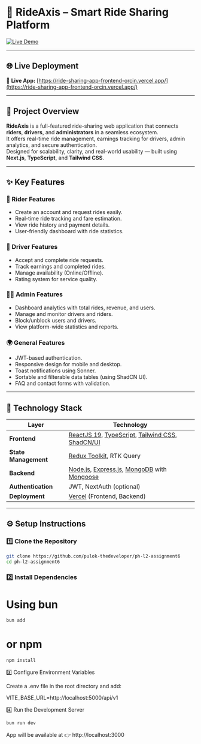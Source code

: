 # 🚗 RideAxis – Smart Ride Sharing Platform

[![Live Demo](https://img.shields.io/badge/Live-Demo-success?style=for-the-badge)](https://ride-sharing-app-frontend-orcin.vercel.app/)

---

## 🌐 Live Deployment
🔗 **Live App:** [https://ride-sharing-app-frontend-orcin.vercel.app/](https://ride-sharing-app-frontend-orcin.vercel.app/)

---

## 📘 Project Overview
**RideAxis** is a full-featured ride-sharing web application that connects **riders**, **drivers**, and **administrators** in a seamless ecosystem.  
It offers real-time ride management, earnings tracking for drivers, admin analytics, and secure authentication.  
Designed for scalability, clarity, and real-world usability — built using **Next.js**, **TypeScript**, and **Tailwind CSS**.

---

## ✨ Key Features

### 🚙 Rider Features
- Create an account and request rides easily.
- Real-time ride tracking and fare estimation.
- View ride history and payment details.
- User-friendly dashboard with ride statistics.

### 🚖 Driver Features
- Accept and complete ride requests.
- Track earnings and completed rides.
- Manage availability (Online/Offline).
- Rating system for service quality.

### 🧑‍💼 Admin Features
- Dashboard analytics with total rides, revenue, and users.
- Manage and monitor drivers and riders.
- Block/unblock users and drivers.
- View platform-wide statistics and reports.

### 🌍 General Features
- JWT-based authentication.
- Responsive design for mobile and desktop.
- Toast notifications using Sonner.
- Sortable and filterable data tables (using ShadCN UI).
- FAQ and contact forms with validation.

---

## 🧩 Technology Stack

| Layer | Technology |
|-------|-------------|
| **Frontend** | [ReactJS 19](https://reactjs.org/), [TypeScript](https://www.typescriptlang.org/), [Tailwind CSS](https://tailwindcss.com/), [ShadCN/UI](https://ui.shadcn.com/) |
| **State Management** | [Redux Toolkit](https://redux-toolkit.js.org/), RTK Query |
| **Backend** | [Node.js](https://nodejs.org/), [Express.js](https://expressjs.com/), [MongoDB](https://www.mongodb.com/) with [Mongoose](https://mongoosejs.com/) |
| **Authentication** | JWT, NextAuth (optional) |
| **Deployment** | [Vercel](https://vercel.com/) (Frontend, Backend)|

---

## ⚙️ Setup Instructions

### 1️⃣ Clone the Repository
```bash
git clone https://github.com/pulok-thedeveloper/ph-l2-assignment6
cd ph-l2-assignment6
```

### 2️⃣ Install Dependencies
# Using bun
```bash
bun add
```
# or npm
```bash
npm install
```

3️⃣ Configure Environment Variables

Create a .env file in the root directory and add:

VITE_BASE_URL=http://localhost:5000/api/v1

4️⃣ Run the Development Server
```bash
bun run dev
```

App will be available at 👉 http://localhost:3000